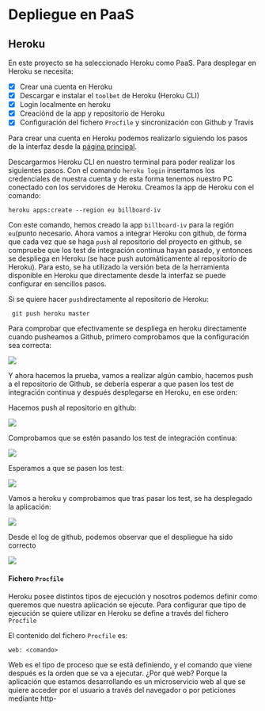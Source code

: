 # Depliegue en PaaS

## Heroku

En este proyecto se ha seleccionado Heroku como PaaS. Para desplegar en Heroku se necesita:

- [x] Crear una cuenta en Heroku
- [x] Descargar e instalar el `toolbet` de Heroku (Heroku CLI) 
- [x] Login localmente en heroku
- [x] Creaciónd de la app y repositorio de Heroku
- [x] Configuración del fichero `Procfile` y sincronización con Github y Travis

Para crear una cuenta en Heroku podemos realizarlo siguiendo los pasos de la interfaz desde la [página principal](https://www.heroku.com/).

Descargarmos Heroku CLI en nuestro terminal para poder realizar los siguientes pasos. Con el comando `heroku login` insertamos los credenciales de nuestra cuenta y de esta forma tenemos nuestro PC conectado con los servidores de Heroku. Creamos la app de Heroku con el comando:

`heroku apps:create --region eu billboard-iv` 

Con este comando, hemos creado la app `billboard-iv` para la región `eu`(punto necesario. Ahora vamos a integrar Heroku con github, de forma que cada vez que se haga `push` al repositorio del proyecto en github, se compruebe que los test de integración continua hayan pasado, y entonces se despliega en Heroku (se hace push automáticamente al repositorio de Heroku). Para esto, se ha utilizado la versión beta de la herramienta disponible en Heroku que directamente desde la interfaz se puede configurar en sencillos pasos.

Si se quiere hacer `push`directamente al repositorio de Heroku:

` git push heroku master`

Para comprobar que efectivamente se despliega en heroku directamente cuando pusheamos a Github, primero comprobamos que la configuración sea correcta:

![](/home/tehribbon/Documentos/INFORMATICA/4ºCurso/IV/Billboard-IV/docs/img/heroku-git.png)

Y ahora hacemos la prueba, vamos a realizar algún cambio, hacemos push a el repositorio de Github, se debería esperar a que pasen los test de integración continua y después desplegarse en Heroku, en ese orden:

Hacemos push al repositorio en github:

![](/home/tehribbon/Documentos/INFORMATICA/4ºCurso/IV/Billboard-IV/docs/img/heroku-git1.png)

Comprobamos que se estén pasando los test de integración continua:

![](/home/tehribbon/Documentos/INFORMATICA/4ºCurso/IV/Billboard-IV/docs/img/heroku-git2.png)

Esperamos a que se pasen los test:

![](/home/tehribbon/Documentos/INFORMATICA/4ºCurso/IV/Billboard-IV/docs/img/heroku-git3.png)

Vamos a heroku y comprobamos que tras pasar los test, se ha desplegado la aplicación:

![](/home/tehribbon/Documentos/INFORMATICA/4ºCurso/IV/Billboard-IV/docs/img/heroku-git4.png)

Desde el log de github, podemos observar que el despliegue ha sido correcto

![](/home/tehribbon/Documentos/INFORMATICA/4ºCurso/IV/Billboard-IV/docs/img/heroku-gitf.png)

#### Fichero `Procfile`

Heroku posee distintos tipos de ejecución y nosotros podemos definir como queremos que nuestra aplicación se ejecute. Para configurar que tipo de ejecución se quiere utilizar en Heroku se define a través del fichero `Procfile`

El contenido del fichero `Procfile` es:

 `web: <comando>`

Web es el tipo de proceso que se está definiendo, y el comando que viene después es la orden que se va a ejecutar. ¿Por qué web? Porque la aplicación que estamos desarrollando es un microservicio web al que se quiere acceder por el usuario a través del navegador o por peticiones mediante http-